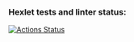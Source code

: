 ### Hexlet tests and linter status:
[![Actions Status](https://github.com/PlatonBaskov/python-project-49/workflows/hexlet-check/badge.svg)](https://github.com/PlatonBaskov/python-project-49/actions)